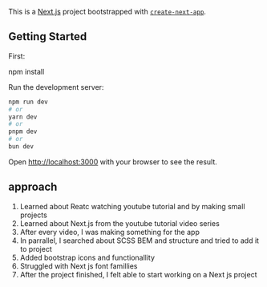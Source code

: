 This is a [Next.js](https://nextjs.org/) project bootstrapped with [`create-next-app`](https://github.com/vercel/next.js/tree/canary/packages/create-next-app).

## Getting Started

First:

npm install

Run the development server:

```bash
npm run dev
# or
yarn dev
# or
pnpm dev
# or
bun dev
```

Open [http://localhost:3000](http://localhost:3000) with your browser to see the result.

## approach

1. Learned about Reatc watching youtube tutorial and by making small projects
2. Learned about Next.js from the youtube tutorial video series
3. After every video, I was making something for the app
4. In parrallel, I searched about SCSS BEM and structure and tried to add it to project
5. Added bootstrap icons and functionallity
6. Struggled with Next js font famillies
7. After the project finished, I felt able to start working on a Next js project
